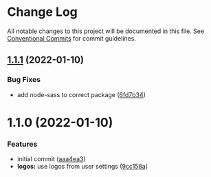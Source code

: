 # Change Log

All notable changes to this project will be documented in this file.
See [Conventional Commits](https://conventionalcommits.org) for commit guidelines.

## [1.1.1](https://github.com/wolzey/mx-docs/compare/create-mx-docs@1.1.0...create-mx-docs@1.1.1) (2022-01-10)


### Bug Fixes

* add node-sass to correct package ([6fd7b34](https://github.com/wolzey/mx-docs/commit/6fd7b34c44a7be3488d17f0a0c48d65f019c1bc8))





# 1.1.0 (2022-01-10)


### Features

* initial commit ([aaa4ea3](https://github.com/wolzey/mx-docs/commit/aaa4ea3680e8b6d71a52b4db62b0c088a2a8eff8))
* **logos:** use logos from user settings ([9cc158a](https://github.com/wolzey/mx-docs/commit/9cc158a802afdfd0716e46d47e3bf54eb161ead5))
